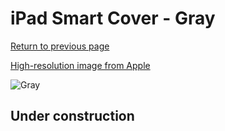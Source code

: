 # iPad Smart Cover - Gray

[Return to previous page](/ipad_2)

[High-resolution image from Apple](https://store.storeimages.cdn-apple.com/8756/as-images.apple.com/is/MC939?wid=4500&hei=4500&fmt=png)

<div style="width: 512px"><img src="/almost_uncompressed/MC939.webp" alt="Gray"></div>

## Under construction
